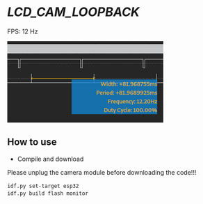 # _LCD_CAM_LOOPBACK_

FPS: 12 Hz

![fps.png](fps.png)

## How to use

* Compile and download

Please unplug the camera module before downloading the code!!!

```bash
idf.py set-target esp32
idf.py build flash monitor
```